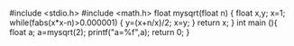 #include <stdio.h>
#include <math.h>
float mysqrt(float n) 
{
  float x,y;
   x=1;
  while(fabs(x*x-n)>0.000001)
   {
   y=(x+n/x)/2;
   x=y;
  }
  return x;
}
int main (){
    float a;
	a=mysqrt(2);
	printf("a=%f",a);
	return 0;
}
